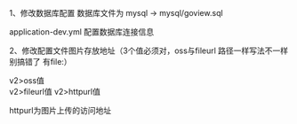 1、修改数据库配置
数据库文件为 mysql -> mysql/goview.sql



application-dev.yml 配置数据库连接信息

2、修改配置文件图片存放地址（3个值必须对，oss与fileurl 路径一样写法不一样别搞错了 有file:）

v2>oss值      
v2>fileurl值
v2>httpurl值


httpurl为图片上传的访问地址